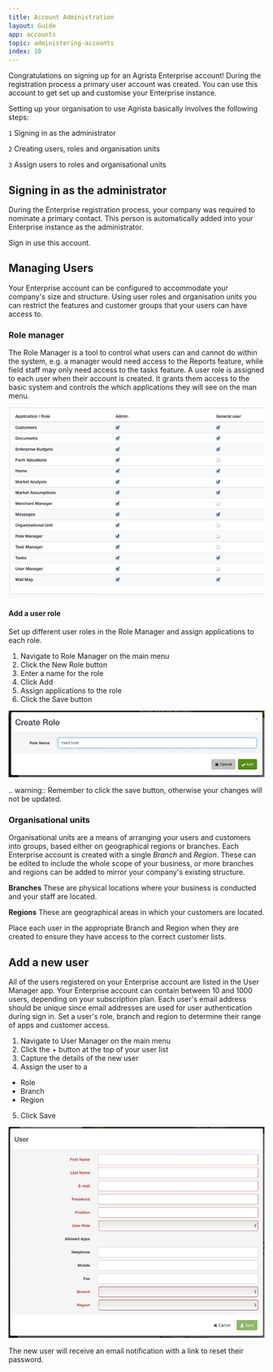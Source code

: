 ```yaml
---
title: Account Administration
layout: Guide
app: accounts
topic: administering-accounts
index: 10
---
```


Congratulations on signing up for an Agrista Enterprise account! During the registration process a primary user account was created. You can use this account to get set up and customise your Enterprise instance.

Setting up your organisation to use Agrista basically involves the following steps:


`1` Signing in as the administrator

`2` Creating users, roles and organisation units 

`3` Assign users to roles and organisational units

## Signing in as the administrator

During the Enterprise registration process, your company was required to nominate a primary contact. This person is automatically added into your Enterprise instance as the administrator.

Sign in use this account.

## Managing Users

Your Enterprise account can be configured to accommodate your company's size and structure. Using user roles and organisation units you can restrict the features and customer groups that your users can have access to.


### Role manager

The Role Manager is a tool to control what users can and cannot do within the system, e.g. a manager would need access to the Reports feature, while field staff may only need access to the tasks feature. A user role is assigned to each user when their account is created. It grants them access to the basic system and controls the which applications they will see on the man menu.

![Role Manager](images/ENT_role_manager.jpg)
 

#### Add a user role

Set up different user roles in the Role Manager and assign applications to each role.

1. Navigate to Role Manager on the main menu
2. Click the New Role button
3. Enter a name for the role
4. Click Add
5. Assign applications to the role
6. Click the Save button

![Add user role](images/ENT_user_role_add.jpg)

.. warning:: Remember to click the save button, otherwise your changes will not be updated. 

### Organisational units

Organisational units are a means of arranging your users and customers into groups, based either on geographical regions or branches. Each Enterprise account is created with a single *Branch* and *Region*. These can be edited to include the whole scope of your business, or more branches and regions can be added to mirror your company's existing structure. 

**Branches**
These are physical locations where your business is conducted and your staff are located. 

**Regions**
These are geographical areas in which your customers are located. 

Place each user in the appropriate Branch and Region when they are created to ensure they have access to the correct customer lists.

## Add a new user

All of the users registered on your Enterprise account are listed in the User Manager app. Your Enterprise account can contain between 10 and 1000 users, depending on your subscription plan. Each user's email address should be unique since email addresses are used for user authentication during sign in. Set a user's role, branch and region to determine their range of apps and customer access.

1. Navigate to User Manager on the main menu
2. Click the + button at the top of your user list
3. Capture the details of the new user 
4. Assign the user to a

 * Role
 * Branch
 * Region

5. Click Save

![Add user](images/ENT_user_add.jpg)

The new user will receive an email notification with a link to reset their password.